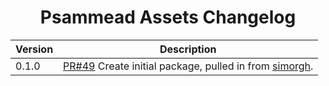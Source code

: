 <h1 align="center">Psammead Assets Changelog</h1>

| Version | Description |
|---------|-------------|
| 0.1.0   | [PR#49](https://github.com/BBC-News/psammead/pull/49) Create initial package, pulled in from [simorgh](https://github.com/BBC-News/psammead/blob/latest/CONTRIBUTING.md). |
